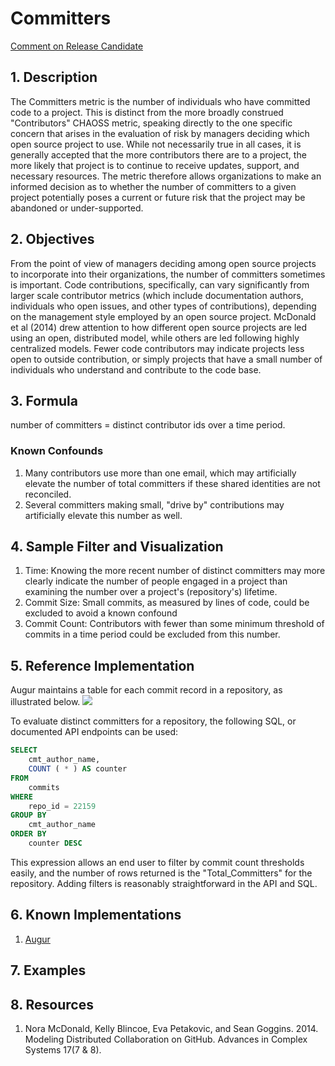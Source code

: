 # Committers

[Comment on Release Candidate](https://github.com/chaoss/wg-risk/issues/16)

## 1. Description
The Committers metric is the number of individuals who have committed code to a project. This is distinct from the more broadly construed "Contributors" CHAOSS metric, speaking directly to the one specific concern that arises in the evaluation of risk by managers deciding which open source project to use.  While not necessarily true in all cases, it is generally accepted that the more contributors there are to a project, the more likely that project is to continue to receive updates, support, and necessary resources. The metric therefore allows organizations to make an informed decision as to whether the number of committers to a given project potentially poses a current or future risk that the project may be abandoned or under-supported.

## 2. Objectives
From the point of view of managers deciding among open source projects to incorporate into their organizations, the number of committers sometimes is important.  Code contributions, specifically, can vary significantly from larger scale contributor metrics (which include documentation authors, individuals who open issues, and other types of contributions), depending on the management style employed by an open source project. McDonald et al (2014) drew attention to how different open source projects are led using an open, distributed model, while others are led following highly centralized models. Fewer code contributors may indicate projects less open to outside contribution, or simply projects that have a small number of individuals who understand and contribute to the code base.

## 3. Formula
number of committers = distinct contributor ids over a time period.

### Known Confounds
1. Many contributors use more than one email, which may artificially elevate the number of total committers if these shared identities are not reconciled.
2. Several committers making small, "drive by" contributions may artificially elevate this number as well.

## 4. Sample Filter and Visualization
1. Time: Knowing the more recent number of distinct committers may more clearly indicate the number of people engaged in a project than examining the number over a project's (repository's) lifetime.
2. Commit Size: Small commits, as measured by lines of code, could be excluded to avoid a known confound
3. Commit Count: Contributors with fewer than some minimum threshold of commits in a time period could be excluded from this number.


## 5. Reference Implementation
Augur maintains a table for each commit record in a repository, as illustrated below.
![](https://github.com/chaoss/wg-risk/blob/master/metrics/images/augur_commits.png)

To evaluate distinct committers for a repository, the following SQL, or documented API endpoints can be used:
```sql
SELECT
    cmt_author_name,
    COUNT ( * ) AS counter
FROM
    commits
WHERE
    repo_id = 22159
GROUP BY
    cmt_author_name
ORDER BY
    counter DESC
```

This expression allows an end user to filter by commit count thresholds easily, and the number of rows returned is the "Total_Committers" for the repository.  Adding filters is reasonably straightforward in the API and SQL.

## 6. Known Implementations
1. [Augur](https://github.com/chaoss/augur)

## 7. Examples

## 8. Resources
1. Nora McDonald, Kelly Blincoe, Eva Petakovic, and Sean Goggins. 2014. Modeling Distributed Collaboration on GitHub. Advances in Complex Systems 17(7 & 8).
